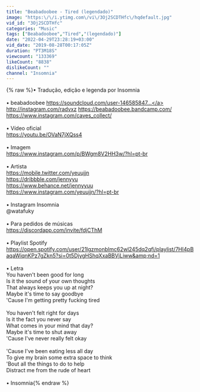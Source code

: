 ```yaml
---
title: "Beabadoobee - Tired (legendado)"
image: "https:\/\/i.ytimg.com\/vi\/3Oj2SCDTHfc\/hqdefault.jpg"
vid_id: "3Oj2SCDTHfc"
categories: "Music"
tags: ["Beabadoobee","Tired","(legendado)"]
date: "2022-04-29T23:28:19+03:00"
vid_date: "2019-08-28T00:17:05Z"
duration: "PT3M18S"
viewcount: "133369"
likeCount: "8838"
dislikeCount: ""
channel: "Insomnia"
---
```

{% raw %}• Tradução, edição e legenda por Insomnia <br /><br />• beabadoobee <a rel="nofollow" target="blank" href="https://soundcloud.com/user-146585847...">https://soundcloud.com/user-146585847...</a> <a rel="nofollow" target="blank" href="http://instagram.com/radvxz">http://instagram.com/radvxz</a> <a rel="nofollow" target="blank" href="https://beabadoobee.bandcamp.com/">https://beabadoobee.bandcamp.com/</a> <a rel="nofollow" target="blank" href="https://www.instagram.com/caves_collect/">https://www.instagram.com/caves_collect/</a> <br /><br />• Vídeo oficial <br /><a rel="nofollow" target="blank" href="https://youtu.be/OVaN7jXQss4">https://youtu.be/OVaN7jXQss4</a><br /><br />• Imagem<br /><a rel="nofollow" target="blank" href="https://www.instagram.com/p/BWgm8V2HH3w/?hl=pt-br">https://www.instagram.com/p/BWgm8V2HH3w/?hl=pt-br</a><br /><br />• Artista<br /><a rel="nofollow" target="blank" href="https://mobile.twitter.com/yeuujjn">https://mobile.twitter.com/yeuujjn</a><br /><a rel="nofollow" target="blank" href="https://dribbble.com/jennyyu">https://dribbble.com/jennyyu</a><br /><a rel="nofollow" target="blank" href="https://www.behance.net/jennyyuu">https://www.behance.net/jennyyuu</a><br /><a rel="nofollow" target="blank" href="https://www.instagram.com/yeuujjn/?hl=pt-br">https://www.instagram.com/yeuujjn/?hl=pt-br</a><br /><br />• Instagram Insomnia<br />@watafuky<br /><br />• Para pedidos de músicas <br /><a rel="nofollow" target="blank" href="https://discordapp.com/invite/fdjCThM">https://discordapp.com/invite/fdjCThM</a><br /><br />• Playlist Spotify<br /><a rel="nofollow" target="blank" href="https://open.spotify.com/user/21lgzmonblmc62wl245dq2qfi/playlist/7HI4pBaqaWiqnKPz7gZkn5?si=0t5DjygHShqXxaBBVjLiww&amp;nd=1">https://open.spotify.com/user/21lgzmonblmc62wl245dq2qfi/playlist/7HI4pBaqaWiqnKPz7gZkn5?si=0t5DjygHShqXxaBBVjLiww&amp;nd=1</a><br /><br />• Letra<br />You haven't been good for long<br />Is it the sound of your own thoughts<br />That always keeps you up at night?<br />Maybe it's time to say goodbye<br />'Cause I'm getting pretty fucking tired<br /><br />You haven't felt right for days<br />Is it the fact you never say<br />What comes in your mind that day?<br />Maybe it's time to shut away<br />'Cause I've never really felt okay<br /><br />'Cause I've been eating less all day<br />To give my brain some extra space to think<br />'Bout all the things to do to help<br />Distract me from the rude of heart<br /><br />• Insomnia{% endraw %}

